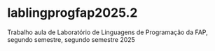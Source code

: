 # lablingprogfap2025.2
Trabalho aula de Laboratório de Linguagens de Programação da FAP, segundo semestre, segundo semestre 2025
